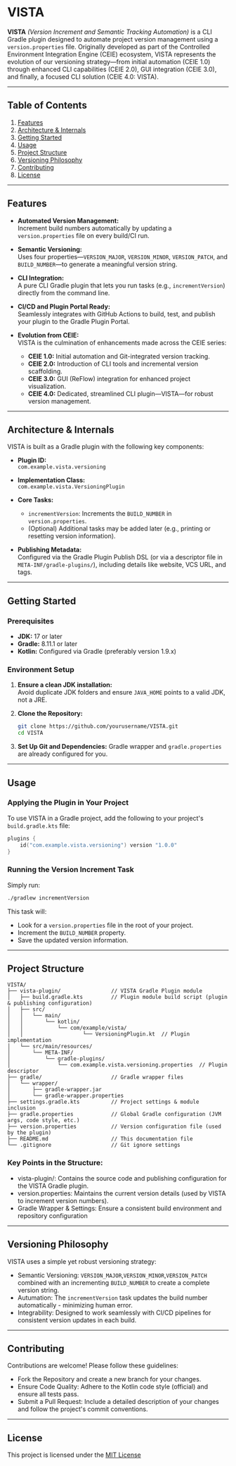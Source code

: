 # VISTA

**VISTA** *(Version Increment and Semantic Tracking Automation)* is a CLI Gradle plugin designed to automate project version management using a `version.properties` file. Originally developed as part of the Controlled Environment Integration Engine (CEIE) ecosystem, VISTA represents the evolution of our versioning strategy—from initial automation (CEIE 1.0) through enhanced CLI capabilities (CEIE 2.0), GUI integration (CEIE 3.0), and finally, a focused CLI solution (CEIE 4.0: VISTA).

---

## Table of Contents

1. [Features](#features)
2. [Architecture & Internals](#architecture--internals)
3. [Getting Started](#getting-started)
4. [Usage](#usage)
5. [Project Structure](#project-structure)
6. [Versioning Philosophy](#versioning-philosophy)
7. [Contributing](#contributing)
8. [License](#license)

---

## Features

- **Automated Version Management:**  
  Increment build numbers automatically by updating a `version.properties` file on every build/CI run.
  
- **Semantic Versioning:**  
  Uses four properties—`VERSION_MAJOR`, `VERSION_MINOR`, `VERSION_PATCH`, and `BUILD_NUMBER`—to generate a meaningful version string.
  
- **CLI Integration:**  
  A pure CLI Gradle plugin that lets you run tasks (e.g., `incrementVersion`) directly from the command line.
  
- **CI/CD and Plugin Portal Ready:**  
  Seamlessly integrates with GitHub Actions to build, test, and publish your plugin to the Gradle Plugin Portal.
  
- **Evolution from CEIE:**  
  VISTA is the culmination of enhancements made across the CEIE series:
  - **CEIE 1.0:** Initial automation and Git-integrated version tracking.
  - **CEIE 2.0:** Introduction of CLI tools and incremental version scaffolding.
  - **CEIE 3.0:** GUI (ReFlow) integration for enhanced project visualization.
  - **CEIE 4.0:** Dedicated, streamlined CLI plugin—VISTA—for robust version management.

---

## Architecture & Internals

VISTA is built as a Gradle plugin with the following key components:

- **Plugin ID:**  
  `com.example.vista.versioning`
  
- **Implementation Class:**  
  `com.example.vista.VersioningPlugin`
  
- **Core Tasks:**  
  - `incrementVersion`: Increments the `BUILD_NUMBER` in `version.properties`.
  - (Optional) Additional tasks may be added later (e.g., printing or resetting version information).

- **Publishing Metadata:**  
  Configured via the Gradle Plugin Publish DSL (or via a descriptor file in `META-INF/gradle-plugins/`), including details like website, VCS URL, and tags.

---

## Getting Started

### Prerequisites

- **JDK:** 17 or later
- **Gradle:** 8.11.1 or later
- **Kotlin:** Configured via Gradle (preferably version 1.9.x)

### Environment Setup

1. **Ensure a clean JDK installation:**  
   Avoid duplicate JDK folders and ensure `JAVA_HOME` points to a valid JDK, not a JRE.

2. **Clone the Repository:**  
   ```bash
   git clone https://github.com/yourusername/VISTA.git
   cd VISTA
   ```

3. **Set Up Git and Dependencies:**
    Gradle wrapper and ```gradle.properties``` are already configured for you.

---

## Usage

### Applying the Plugin in Your Project
To use VISTA in a Gradle project, add the following to your project's ```build.gradle.kts``` file:
```kotlin
plugins {
    id("com.example.vista.versioning") version "1.0.0"
}
```

### Running the Version Increment Task
Simply run:
```bash
./gradlew incrementVersion
```
This task will:
- Look for a ```version.properties``` file in the root of your project.
- Increment the ```BUILD_NUMBER``` property.
- Save the updated version information.

---

## Project Structure
```pgsql
VISTA/
├── vista-plugin/                // VISTA Gradle Plugin module
│   ├── build.gradle.kts         // Plugin module build script (plugin & publishing configuration)
│   ├── src/
│   │   └── main/
│   │       └── kotlin/
│   │           └── com/example/vista/
│   │                   └── VersioningPlugin.kt  // Plugin implementation
│   └── src/main/resources/
│       └── META-INF/
│           └── gradle-plugins/
│               └── com.example.vista.versioning.properties  // Plugin descriptor
├── gradle/                      // Gradle wrapper files
│   └── wrapper/
│       ├── gradle-wrapper.jar
│       └── gradle-wrapper.properties
├── settings.gradle.kts          // Project settings & module inclusion
├── gradle.properties            // Global Gradle configuration (JVM args, code style, etc.)
├── version.properties           // Version configuration file (used by the plugin)
├── README.md                    // This documentation file
└── .gitignore                   // Git ignore settings
```
### Key Points in the Structure:
- vista-plugin/: Contains the source code and publishing configuration for the VISTA Gradle plugin.
- version.properties: Maintains the current version details (used by VISTA to increment version numbers).
- Gradle Wrapper & Settings: Ensure a consistent build environment and repository configuration

---

## Versioning Philosophy
VISTA uses a simple yet robust versioning strategy:
- Semantic Versioning:
```VERSION_MAJOR```,```VERSION_MINOR```,```VERSION_PATCH``` combined with an incrementing ```BUILD_NUMBER``` to create a complete version string.
- Autumation:
The ```incrementVersion``` task updates the build number automatically - minimizing human error.
- Integrability:
Designed to work seamlessly with CI/CD pipelines for consistent version updates in each build.

---

## Contributing
Contributions are welcome! Please follow these guidelines:
- Fork the Repository and create a new branch for your changes.
- Ensure Code Quality:
Adhere to the Kotlin code style (official) and ensure all tests pass.
- Submit a Pull Request:
Include a detailed description of your changes and follow the project's commit conventions.

---

## License
This project is licensed under the [MIT License](https://github.com/theaniketraj/VISTA/blob/main/LICENSE)